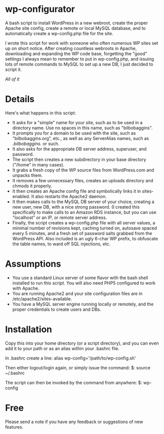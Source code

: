 wp-configurator
===============

A bash script to install WordPress in a new webroot, create the proper Apache site config, create a remote or local MySQL database, and to automatically create a wp-config.php file for the site.

I wrote this script for work with someone who often numerous WP sites set up on short notice. After creating countless webroots in Apache, downloading and expanding the WP code base, forgetting the "good" settings I always mean to remember to put in wp-config.php, and issuing lots of remote commands to MySQL to set up a new DB, I just decided to script it.

*All of it*


Details
=======
Here's what happens in this script:
- It asks for a "simple" name for your site, such as to be used in a directory name. Use no spaces in this name, such as "bilbobaggins".
- It prompts you for a domain to be used with the site, such as "bilbobaggins.org", etc., as well as any ServerAlias names, such as *.bilbobaggins.* or such.
- It also asks for the appropriate DB server address, superuser, and password.
- The script then creates a new subdirectory in your base directory ("/home" in many cases).
- It grabs a fresh copy of the WP source files from WordPress.com and unpacks them.
- It removes a few unnecessary files, creates an uploads directory and chmods it properly.
- It then creates an Apache config file and symbolically links it in sites-enabled. It also restarts the Apache2 daemon.
- It then makes calls to the MySQL DB server of your choice, creating a new user, new DB, with a nice strong password. (I created this specifically to make calls to an Amazon RDS instance, but you can use "localhost" or an IP, or remote server address.
- Finally, the script creates a wp-config.php file with all server values, a minimal number of revisions kept, caching turned on, autosave spaced every 5 minutes, and a fresh set of password salts grabbed from the WordPress API. Also included is an ugly 6-char WP prefix, to obfuscate the table names, to ward off SQL injections, etc.


Assumptions
===========
- You use a standard Linux server of some flavor with the bash shell installed to run this script. You will also need PHP5 configured to work with Apache.
- You are running Apache2 and your site configuration files are in /etc/apache2/sites-available.
- You have a MySQL server engine running locally or remotely, and the proper credentials to create users and DBs.


Installation
============
Copy this into your home directory (or a script directory), and you can even add it to your path or as an alias within your .bashrc file.

In .bashrc create a line:
 alias wp-config='/path/to/wp-config.sh'

Then either logout/login again, or simply issue the command:
 $: source ~/.bashrc
 
The script can then be invoked by the command from anywhere:
 $: wp-config


Free
====
Please send a note if you have any feedback or suggestions of new features.